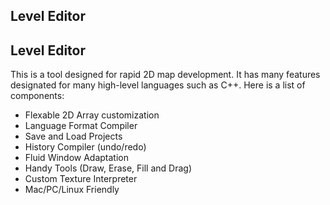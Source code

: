 Level Editor
---------------

Level Editor
---------------

This is a tool designed for rapid 2D map development. It has many features designated for many high-level languages such as C++. Here is a list of components:

  - Flexable 2D Array customization
  - Language Format Compiler
  - Save and Load Projects
  - History Compiler (undo/redo)
  - Fluid Window Adaptation
  - Handy Tools (Draw, Erase, Fill and Drag)
  - Custom Texture Interpreter
  - Mac/PC/Linux Friendly